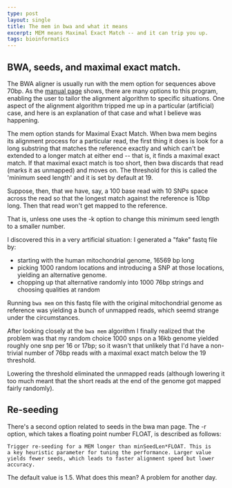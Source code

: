 ```yaml
---
type: post
layout: single
title: The mem in bwa and what it means
excerpt: MEM means Maximal Exact Match -- and it can trip you up.
tags: bioinformatics
---
```


## BWA, seeds, and maximal exact match.

The BWA aligner is usually run with the mem option for sequences above
70bp.  As the [manual page](http://bio-bwa.sourceforge.net/bwa.shtm)
shows, there are many options to this program, enabling the user to
tailor the alignment algorithm to specific situations.  One aspect of
the alignment algorithm tripped me up in a particular (artificial)
case, and here is an explanation of that case and what I believe was
happening.

The mem option stands for Maximal Exact Match.  When bwa mem begins
its alignment process for a particular read, the first thing it does
is look for a long substring that matches the reference exactly and
which can't be extended to a longer match at either end -- that is, it
finds a maximal exact match.  If that maximal exact match is too
short, then bwa discards that read (marks it as unmapped) and moves
on.  The threshold for this is called the 'minimum seed length' and it
is set by default at 19.

Suppose, then, that we have, say, a 100 base read with 10 SNPs space
across the read so that the longest match against the reference is 10bp
long.  Then that read won't get mapped to the reference.

That is, unless one uses the -k option to change this minimum seed
length to a smaller number.

I discovered this in a very artificial situation: I generated a "fake"
fastq file by:

- starting with the human mitochondrial genome, 16569 bp long
- picking 1000 random locations and introducing a SNP at those
  locations, yielding an alternative genome. 
- chopping up that alternative randomly into 1000 76bp strings and choosing
  qualities at random
  
Running ```bwa mem``` on this fastq file with the original
mitochondrial genome as reference was yielding a bunch of unmapped
reads, which seemd strange under the circumstances.

After looking closely at the ```bwa mem``` algorithm I finally
realized that the problem was that my random choice 1000 snps on a
16kb genome yielded roughly one snp per 16 or 17bp; so it wasn't that
unlikely that I'd have a non-trivial number of 76bp reads with a
maximal exact match below the 19 threshold.

Lowering the threshold eliminated the unmapped reads (although
lowering it too much meant that the short reads at the end of the
genome got mapped fairly randomly).


## Re-seeding  

There's a second option related to seeds in the bwa man page.  The -r
option, which takes a floating point number FLOAT, is described as follows:
```
Trigger re-seeding for a MEM longer than minSeedLen*FLOAT. This is
a key heuristic parameter for tuning the performance. Larger value
yields fewer seeds, which leads to faster alignment speed but lower
accuracy. 
```
The default value is 1.5.  What does this mean?  A problem for another
day.








